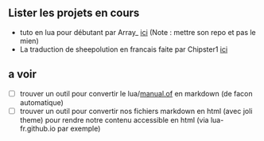 
## Lister les projets en cours

* tuto en lua pour débutant par Array_ [ici](https://github.com/tst2005/tuto-lua/blob/master/guideLua.md) (Note : mettre son repo et pas le mien)
* La traduction de sheepolution en francais faite par Chipster1 [ici](https://hammerdale.nsupdate.info/blog/post/sheepolution/avant_propos_trad_sheepolution/)

## a voir

* [ ] trouver un outil pour convertir le lua/[manual.of](https://github.com/lua-fr/manual/blob/master/manual.of) en markdown (de facon automatique)
* [ ] trouver un outil pour convertir nos fichiers markdown en html (avec joli theme) pour rendre notre contenu accessible en html (via lua-fr.github.io par exemple)
